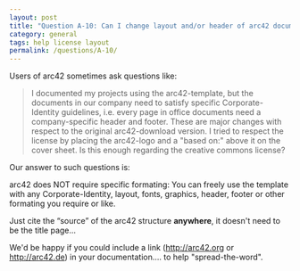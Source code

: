 ```yaml
---
layout: post
title: "Question A-10: Can I change layout and/or header of arc42 documents?"
category: general
tags: help license layout
permalink: /questions/A-10/
---
```


Users of arc42 sometimes ask questions like:

> I documented my projects using the arc42-template, but the documents in our company need to satisfy specific Corporate-Identity guidelines, i.e. every page in office documents need a company-specific header and footer.
> These are major changes with respect to the original arc42-download version.
>I tried to respect the license by placing the arc42-logo and a "based on:" above it on the cover sheet. Is this enough regarding the creative commons license?

Our answer to such questions is:

arc42 does NOT require specific formating: You can freely use the template with any Corporate-Identity, layout, fonts, graphics, header, footer or other formating you require or like.

Just cite the “source” of the arc42 structure **anywhere**,
it doesn't need to be the title page...

We'd be happy if you could include a link (http://arc42.org or http://arc42.de)
in your documentation.... to help "spread-the-word".
